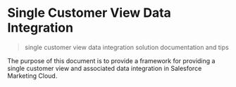 # Single Customer View Data Integration
>single customer view data integration solution documentation and tips

The purpose of this document is to provide a framework for providing a single customer view and associated data integration in Salesforce Marketing Cloud.
